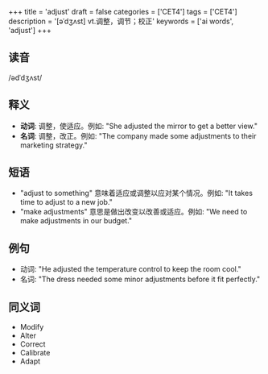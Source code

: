 +++
title = 'adjust'
draft = false
categories = ['CET4']
tags = ['CET4']
description = '[əˈdʒʌst] vt.调整，调节；校正'
keywords = ['ai words', 'adjust']
+++

## 读音
/ədˈdʒʌst/

## 释义
- **动词**: 调整，使适应。例如: "She adjusted the mirror to get a better view."
- **名词**: 调整，改正。例如: "The company made some adjustments to their marketing strategy."

## 短语
- "adjust to something" 意味着适应或调整以应对某个情况。例如: "It takes time to adjust to a new job."
- "make adjustments" 意思是做出改变以改善或适应。例如: "We need to make adjustments in our budget."

## 例句
- 动词: "He adjusted the temperature control to keep the room cool."
- 名词: "The dress needed some minor adjustments before it fit perfectly."

## 同义词
- Modify
- Alter
- Correct
- Calibrate
- Adapt
